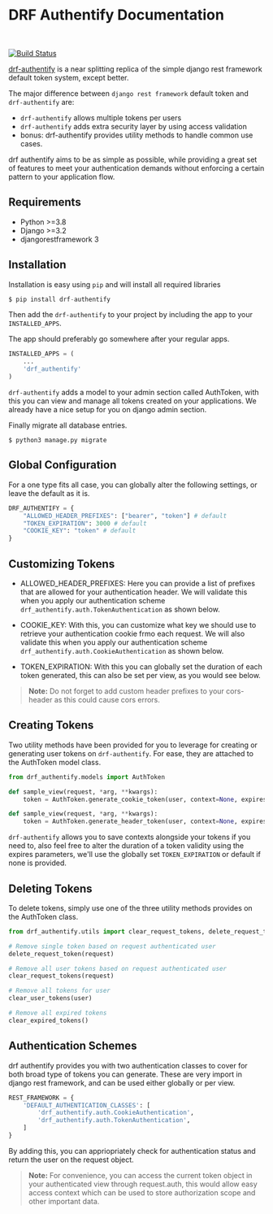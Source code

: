 # DRF Authentify Documentation

<br />

[![Build Status](https://github.com/idenyigabriel/drf-authentify/actions/workflows/test.yml/badge.svg)](https://github.com/idenyigabriel/drf-authentify/actions/workflows/test.yml)
<br/>

[drf-authentify](https://github.com/idenyigabriel/drf-authentify) is a near splitting replica of the simple django rest framework default token system, except better.

The major difference between `django rest framework` default token and `drf-authentify` are:

- `drf-authentify` allows multiple tokens per users
- `drf-authentify` adds extra security layer by using access validation
- bonus: drf-authentify provides utility methods to handle common use cases.

drf authentify aims to be as simple as possible, while providing a great set of features to meet your authentication demands without enforcing a certain pattern to your application flow.


## Requirements

- Python >=3.8
- Django >=3.2
- djangorestframework 3


## Installation

Installation is easy using `pip` and will install all required libraries

```python
$ pip install drf-authentify
```

Then add the `drf-authentify` to your project by including the app to your `INSTALLED_APPS`.

The app should preferably go somewhere after your regular apps.

```python
INSTALLED_APPS = (
    ...
    'drf_authentify'
)
```

`drf-authentify` adds a model to your admin section called AuthToken, with this you can view and manage all tokens created on your applications. We already have a nice setup for you on django admin section.

Finally migrate all database entries.

```
$ python3 manage.py migrate
```


## Global Configuration

For a one type fits all case, you can globally alter the following settings, or leave the default as it is.

```python
DRF_AUTHENTIFY = {
    "ALLOWED_HEADER_PREFIXES": ["bearer", "token"] # default
    "TOKEN_EXPIRATION": 3000 # default
    "COOKIE_KEY": "token" # default
}
```

## Customizing Tokens

- ALLOWED_HEADER_PREFIXES: Here you can provide a list of prefixes that are allowed for your authentication header. We will validate this when you apply our authentication scheme `drf_authentify.auth.TokenAuthentication` as shown below.

- COOKIE_KEY: With this, you can customize what key we should use to retrieve your authentication cookie frmo each request. We will also validate this when you apply our authentication scheme `drf_authentify.auth.CookieAuthentication` as shown below.

- TOKEN_EXPIRATION: With this you can globally set the duration of each token generated, this can also be set per view, as you would see below.

> **Note:**
> Do not forget to add custom header prefixes to your cors-header as this could cause cors errors.


## Creating Tokens

Two utility methods have been provided for you to leverage for creating or generating user tokens on `drf-authentify`. For ease, they are attached to the AuthToken model class.

```python
from drf_authentify.models import AuthToken

def sample_view(request, *arg, **kwargs):
    token = AuthToken.generate_cookie_token(user, context=None, expires=3000)

def sample_view(request, *arg, **kwargs):
    token = AuthToken.generate_header_token(user, context=None, expires=3000)

```

`drf-authentify` allows you to save contexts alongside your tokens if you need to, also feel free to alter the duration of a token validity using the expires parameters, we'll use the globally set `TOKEN_EXPIRATION` or default if none is provided.


## Deleting Tokens

To delete tokens, simply use one of the three utility methods provides on the AuthToken class.

```python
from drf_authentify.utils import clear_request_tokens, delete_request_token, clear_expired_tokens, clear_user_tokens

# Remove single token based on request authenticated user
delete_request_token(request) 

# Remove all user tokens based on request authenticated user
clear_request_tokens(request) 

# Remove all tokens for user
clear_user_tokens(user) 

# Remove all expired tokens
clear_expired_tokens()
```


## Authentication Schemes

drf authentify provides you with two authentication classes to cover for both broad type of tokens you can generate. These are very import in django rest framework, and can be used either globally or per view.

```python
REST_FRAMEWORK = {
    'DEFAULT_AUTHENTICATION_CLASSES': [
        'drf_authentify.auth.CookieAuthentication',
        'drf_authentify.auth.TokenAuthentication',
    ]
}
```

By adding this, you can appriopriately check for authentication status and return the user on the request object.

> **Note:**
> For convenience, you can access the current token object in your authenticated view through request.auth, this would allow easy access context which can be used to store authorization scope and other important data.